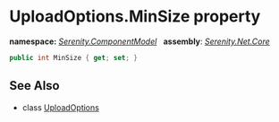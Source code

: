 # UploadOptions.MinSize property
**namespace:** *[Serenity.ComponentModel](../../README.md#serenity.componentmodel-namespace)*   **assembly**: *[Serenity.Net.Core](../../README.md)*

```csharp
public int MinSize { get; set; }
```

## See Also

* class [UploadOptions](../UploadOptions.md)